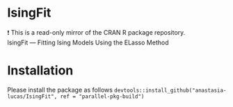 # IsingFit
:exclamation: This is a read-only mirror of the CRAN R package repository.  IsingFit — Fitting Ising Models Using the ELasso Method 

# Installation
Please install the package as follows `devtools::install_github("anastasia-lucas/IsingFit", ref = "parallel-pkg-build")`
